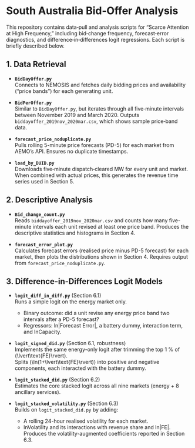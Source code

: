 # South Australia Bid‐Offer Analysis

This repository contains data‐pull and analysis scripts for “Scarce Attention at High Frequency,” including bid‐change frequency, forecast‐error diagnostics, and difference‐in‐differences logit regressions.  Each script is briefly described below.

## 1. Data Retrieval

- **`BidDayOffer.py`**  
  Connects to NEMOSIS and fetches daily bidding prices and availability (“price bands”) for each generating unit.  

- **`BidPerOffer.py`**  
  Similar to `BidDayOffer.py`, but iterates through all five‐minute intervals between November 2019 and March 2020.  Outputs `biddayoffer_2019nov_2020mar.csv`, which shows sample price‐band data.

- **`forecast_price_noduplicate.py`**  
  Pulls rolling 5-minute price forecasts (PD-5) for each market from AEMO’s API.  Ensures no duplicate timestamps.  

- **`load_by_DUID.py`**  
  Downloads five‐minute dispatch‐cleared MW for every unit and market.  When combined with actual prices, this generates the revenue time series used in Section 5.

## 2. Descriptive Analysis

- **`Bid_change_count.py`**  
  Reads `biddayoffer_2019nov_2020mar.csv` and counts how many five-minute intervals each unit revised at least one price band.  Produces the descriptive statistics and histograms in Section 4.

- **`forecast_error_plot.py`**  
  Calculates forecast errors (realised price minus PD-5 forecast) for each market, then plots the distributions shown in Section 4.  Requires output from `forecast_price_noduplicate.py`.

## 3. Difference-in-Differences Logit Models

- **`logit_diff_in_diff.py`** (Section 6.1)  
  Runs a simple logit on the energy market only.  
  - Binary outcome: did a unit revise any energy price band two intervals after a PD-5 forecast?  
  - Regressors: ln|Forecast Error|, a battery dummy, interaction term, and lnCapacity.  

- **`logit_signed_did.py`** (Section 6.1, robustness)  
  Implements the same energy-only logit after trimming the top 1 % of \(\lvert\text{FE}\rvert\).  
  Splits \(\ln(1+\lvert\text{FE}\rvert)\) into positive and negative components, each interacted with the battery dummy.  

- **`logit_stacked_did.py`** (Section 6.2)  
  Estimates the core stacked logit across all nine markets (energy + 8 ancillary services).  

- **`logit_stacked_volatility.py`** (Section 6.3)  
  Builds on `logit_stacked_did.py` by adding:
  - A rolling 24-hour realised volatility for each market.  
  - lnVolatility and its interactions with revenue share and ln|FE|.  
  Produces the volatility-augmented coefficients reported in Section 6.3.
